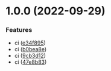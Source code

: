 # 1.0.0 (2022-09-29)


### Features

* ci ([e34f895](https://github.com/linkb15/yui/commit/e34f895e584cf2e5a2ff3c7e10f400331cd5d26a))
* ci ([b0bea8e](https://github.com/linkb15/yui/commit/b0bea8ef13765e0ab6b338a986c2a7db6836918c))
* ci ([9cb3d12](https://github.com/linkb15/yui/commit/9cb3d12cde917e2abbb85d46296d2eecea01f89d))
* ci ([47e8b83](https://github.com/linkb15/yui/commit/47e8b83e7a0ee123e9b366b0310286d8b0605a00))
